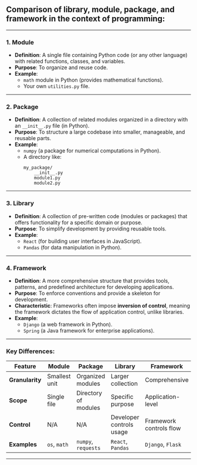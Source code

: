 ## Comparison of **library**, **module**, **package**, and **framework** in the context of programming:

---

### 1. **Module**
- **Definition**: A single file containing Python code (or any other language) with related functions, classes, and variables.
- **Purpose**: To organize and reuse code.
- **Example**: 
  - `math` module in Python (provides mathematical functions).
  - Your own `utilities.py` file.

---

### 2. **Package**
- **Definition**: A collection of related modules organized in a directory with an `__init__.py` file (in Python).
- **Purpose**: To structure a large codebase into smaller, manageable, and reusable parts.
- **Example**:
  - `numpy` (a package for numerical computations in Python).
  - A directory like:
    ```
    my_package/
        __init__.py
        module1.py
        module2.py
    ```

---

### 3. **Library**
- **Definition**: A collection of pre-written code (modules or packages) that offers functionality for a specific domain or purpose.
- **Purpose**: To simplify development by providing reusable tools.
- **Example**:
  - `React` (for building user interfaces in JavaScript).
  - `Pandas` (for data manipulation in Python).

---

### 4. **Framework**
- **Definition**: A more comprehensive structure that provides tools, patterns, and predefined architecture for developing applications.
- **Purpose**: To enforce conventions and provide a skeleton for development.
- **Characteristic**: Frameworks often impose **inversion of control**, meaning the framework dictates the flow of application control, unlike libraries.
- **Example**:
  - `Django` (a web framework in Python).
  - `Spring` (a Java framework for enterprise applications).

---

### Key Differences:
| Feature             | Module         | Package          | Library         | Framework       |
|---------------------|----------------|------------------|-----------------|-----------------|
| **Granularity**      | Smallest unit  | Organized modules| Larger collection| Comprehensive  |
| **Scope**            | Single file    | Directory of modules | Specific purpose| Application-level|
| **Control**          | N/A            | N/A              | Developer controls usage| Framework controls flow |
| **Examples**         | `os`, `math`   | `numpy`, `requests`| `React`, `Pandas` | `Django`, `Flask` |

---

